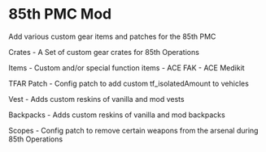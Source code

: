 # 85th PMC Mod
Add various custom gear items and patches for the 85th PMC

Crates - A Set of custom gear crates for 85th Operations

Items - Custom and/or special function items
        - ACE FAK
        - ACE Medikit

TFAR Patch - Config patch to add custom tf_isolatedAmount to vehicles

Vest - Adds custom reskins of vanilla and mod vests

Backpacks - Adds custom reskins of vanilla and mod backpacks

Scopes - Config patch to remove certain weapons from the arsenal during 85th Operations
